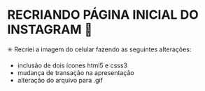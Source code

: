 # RECRIANDO PÁGINA INICIAL DO INSTAGRAM 🚀

:eight_spoked_asterisk: Recriei a imagem do celular fazendo as seguintes alterações:

- inclusão de dois ícones html5 e csss3
- mudança de transação na apresentação
- alteração do arquivo para .gif

